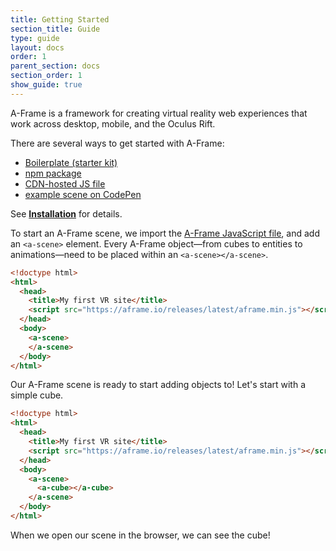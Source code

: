 ```yaml
---
title: Getting Started
section_title: Guide
type: guide
layout: docs
order: 1
parent_section: docs
section_order: 1
show_guide: true
---
```


A-Frame is a framework for creating virtual reality web experiences that work across desktop, mobile, and the Oculus Rift.

There are several ways to get started with A-Frame:

* [Boilerplate (starter kit)](installation.html#Boilerplate_Starter_Kit)
* [npm package](installation.html#npm)
* [CDN-hosted JS file](installation.html#Standalone_Downloads)
* [example scene on CodePen](http://codepen.io/team/mozvr/pen/BjygdO?editors=100)

See __[Installation](installation.html)__ for details. 

To start an A-Frame scene, we import the [A-Frame JavaScript file](https://aframe.io/releases/latest/aframe.min.js), and add an `<a-scene>` element. Every A-Frame object—from cubes to entities to animations—need to be placed within an `<a-scene></a-scene>`.

```html
<!doctype html>
<html>
  <head>
    <title>My first VR site</title>
    <script src="https://aframe.io/releases/latest/aframe.min.js"></script>
  </head>
  <body>
    <a-scene>
    </a-scene>
  </body>
</html>
```

Our A-Frame scene is ready to start adding objects to! Let's start with a simple cube.

```html
<!doctype html>
<html>
  <head>
    <title>My first VR site</title>
    <script src="https://aframe.io/releases/latest/aframe.min.js"></script>
  </head>
  <body>
    <a-scene>
      <a-cube></a-cube>
    </a-scene>
  </body>
</html>
```

When we open our scene in the browser, we can see the cube!
